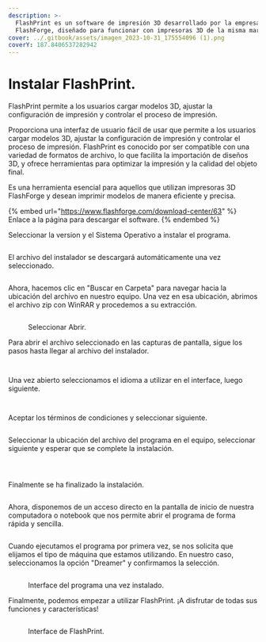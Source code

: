```yaml
---
description: >-
  FlashPrint es un software de impresión 3D desarrollado por la empresa
  FlashForge, diseñado para funcionar con impresoras 3D de la misma marca.
cover: ../.gitbook/assets/imagen_2023-10-31_175554096 (1).png
coverY: 187.8406537282942
---
```


# Instalar FlashPrint.

FlashPrint permite a los usuarios cargar modelos 3D, ajustar la configuración de impresión y controlar el proceso de impresión.

Proporciona una interfaz de usuario fácil de usar que permite a los usuarios cargar modelos 3D, ajustar la configuración de impresión y controlar el proceso de impresión. FlashPrint es conocido por ser compatible con una variedad de formatos de archivo, lo que facilita la importación de diseños 3D, y ofrece herramientas para optimizar la impresión y la calidad del objeto final.

Es una herramienta esencial para aquellos que utilizan impresoras 3D FlashForge y desean imprimir modelos de manera eficiente y precisa.

{% embed url="https://www.flashforge.com/download-center/63" %}
Enlace a la página para descargar el software.
{% endembed %}

Seleccionar la version y el Sistema Operativo a instalar el programa.

<figure><img src="../.gitbook/assets/image (6).png" alt=""><figcaption></figcaption></figure>

El archivo del instalador se descargará automáticamente una vez seleccionado.

<figure><img src="../.gitbook/assets/image (1) (1) (1) (1) (1).png" alt=""><figcaption></figcaption></figure>

Ahora, hacemos clic en "Buscar en Carpeta" para navegar hacia la ubicación del archivo en nuestro equipo. Una vez en esa ubicación, abrimos el archivo zip con WinRAR y procedemos a su extracción.

<figure><img src="../.gitbook/assets/image (2) (1) (1).png" alt=""><figcaption><p>Seleccionar Abrir.</p></figcaption></figure>

Para abrir el archivo seleccionado en las capturas de pantalla, sigue los pasos hasta llegar al archivo del instalador.

<div>

<figure><img src="../.gitbook/assets/Captura de pantalla 2023-11-05 150557.png" alt=""><figcaption></figcaption></figure>

 

<figure><img src="../.gitbook/assets/Captura de pantalla 2023-11-05 150612.png" alt=""><figcaption></figcaption></figure>

</div>

Una vez abierto seleccionamos el idioma a utilizar en el interface, luego siguiente.

<div>

<figure><img src="../.gitbook/assets/Captura de pantalla 2023-11-05 150623.png" alt=""><figcaption></figcaption></figure>

 

<figure><img src="../.gitbook/assets/Captura de pantalla 2023-11-05 150632.png" alt=""><figcaption></figcaption></figure>

</div>

Aceptar los términos de condiciones y seleccionar siguiente.

<figure><img src="../.gitbook/assets/Captura de pantalla 2023-11-05 150642.png" alt=""><figcaption></figcaption></figure>

Seleccionar la ubicación del archivo del programa en el equipo, seleccionar siguiente y esperar que se complete la instalación.

<div>

<figure><img src="../.gitbook/assets/Captura de pantalla 2023-11-05 150649.png" alt=""><figcaption></figcaption></figure>

 

<figure><img src="../.gitbook/assets/Captura de pantalla 2023-11-05 150658.png" alt=""><figcaption></figcaption></figure>

 

<figure><img src="../.gitbook/assets/Captura de pantalla 2023-11-05 150712.png" alt=""><figcaption></figcaption></figure>

</div>

Finalmente se ha finalizado la instalación.

<figure><img src="../.gitbook/assets/Captura de pantalla 2023-11-05 150806.png" alt=""><figcaption></figcaption></figure>

Ahora, disponemos de un acceso directo en la pantalla de inicio de nuestra computadora o notebook que nos permite abrir el programa de forma rápida y sencilla.

<figure><img src="../.gitbook/assets/imagen_2023-11-05_151059678.png" alt=""><figcaption></figcaption></figure>

Cuando ejecutamos el programa por primera vez, se nos solicita que elijamos el tipo de máquina que estamos utilizando. En nuestro caso, seleccionamos la opción "Dreamer" y confirmamos la selección.

<figure><img src="../.gitbook/assets/image (82).png" alt=""><figcaption><p>Interface del programa una vez instalado.</p></figcaption></figure>

Finalmente, podemos empezar a utilizar FlashPrint. ¡A disfrutar de todas sus funciones y características!

<figure><img src="../.gitbook/assets/image (4) (1).png" alt=""><figcaption><p>Interface de FlashPrint.</p></figcaption></figure>

